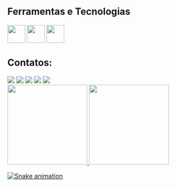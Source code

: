 ## Ferramentas e Tecnologias

<img src="https://upload.wikimedia.org/wikipedia/commons/thumb/0/0c/Blender_logo_no_text.svg/939px-Blender_logo_no_text.svg.png" width="40" height="40"/>
<img src="https://static-00.iconduck.com/assets.00/c-sharp-c-icon-1822x2048-wuf3ijab.png" width="40" height="40"/>
<img src="https://cdn-icons-png.flaticon.com/512/5969/5969294.png" width="40" height="40"/>

## Contatos:

<div>
<a href="https://www.youtube.com/@GiiMiko" target="_blank"><img src="https://img.shields.io/badge/YouTube-FF0000?style=for-the-badge&logo=youtube&logoColor=white" target="_blank"></a>
<a href="https://instagram.com/gii_miko/" target="_blank"><img src="https://img.shields.io/badge/-Instagram-%23E4405F?style=for-the-badge&logo=instagram&logoColor=white" target="_blank"></a>
<a href="https://www.twitch.tv/lumiargames" target="_blank"><img src="https://img.shields.io/badge/Twitch-9146FF?style=for-the-badge&logo=twitch&logoColor=white" target="_blank"></a>
<a href = "mailto:giovana.g3@gmail.com"><img src="https://img.shields.io/badge/Gmail-D14836?style=for-the-badge&logo=gmail&logoColor=white" target="_blank"></a>
<a href="https://www.linkedin.com/in/giovana-manzano-guimarães-5b7a8316b/" target="_blank"><img src="https://img.shields.io/badge/-LinkedIn-%230077B5?style=for-the-badge&logo=linkedin&logoColor=white" target="_blank"></a>   
</div>

<div>
<a href="https://github.com/GiiMiko">
<img height="180em" src="https://github-readme-stats.vercel.app/api/top-langs/?username=GiiMiko&layout=compact&langs_count=7&theme=dracula"/>
<img height="180em" src="https://github-readme-stats.vercel.app/api?username=GiiMiko&show_icons=true&theme=dracula&include_all_commits=true&count_private=true"/>
</div>
  
![Snake animation](https://github.com/GiiMiko/GiiMiko/blob/output/github-contribution-grid-snake.svg)
